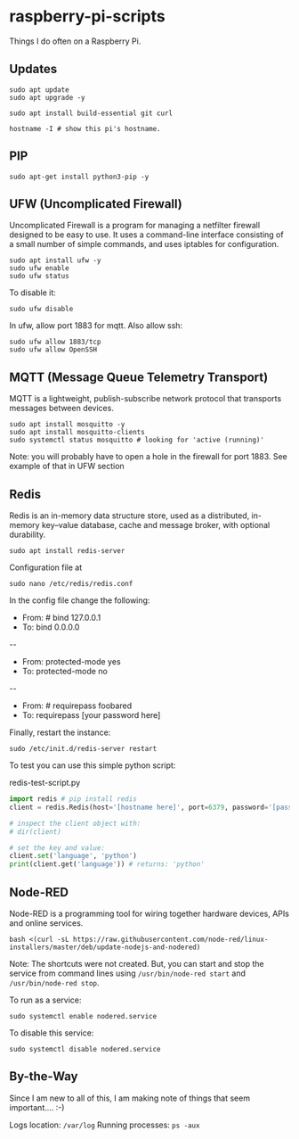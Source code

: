 # raspberry-pi-scripts
Things I do often on a Raspberry Pi.

## Updates

```shell
sudo apt update
sudo apt upgrade -y

sudo apt install build-essential git curl

hostname -I # show this pi's hostname.
```

## PIP

```
sudo apt-get install python3-pip -y
```

## UFW (Uncomplicated Firewall)

Uncomplicated Firewall is a program for managing a netfilter firewall designed to be easy to use. It uses a command-line interface consisting of a small number of simple commands, and uses iptables for configuration. 

```shell
sudo apt install ufw -y
sudo ufw enable
sudo ufw status
```

To disable it:
```shell
sudo ufw disable
```

In ufw, allow port 1883 for mqtt. Also allow ssh:

```shell
sudo ufw allow 1883/tcp
sudo ufw allow OpenSSH
```

## MQTT (Message Queue Telemetry Transport)

MQTT is a lightweight, publish-subscribe network protocol that transports messages between devices.

```shell
sudo apt install mosquitto -y
sudo apt install mosquitto-clients
sudo systemctl status mosquitto # looking for 'active (running)'
```

Note: you will probably have to open a hole in the firewall for port 1883. See example of that in UFW section

## Redis

Redis is an in-memory data structure store, used as a distributed, in-memory key–value database, cache and message broker, with optional durability.

```shell
sudo apt install redis-server
```

Configuration file at

```shell
sudo nano /etc/redis/redis.conf
```

In the config file change the following:

- From: # bind 127.0.0.1
- To: bind 0.0.0.0

--

- From: protected-mode yes
- To: protected-mode no
 
 --

- From: # requirepass foobared
- To: requirepass [your password here]

Finally, restart the instance:

```shell
sudo /etc/init.d/redis-server restart
```

To test you can use this simple python script:

redis-test-script.py
```python
import redis # pip install redis
client = redis.Redis(host='[hostname here]', port=6379, password='[password here]')

# inspect the client object with:
# dir(client)

# set the key and value:
client.set('language', 'python')
print(client.get('language')) # returns: 'python'
```

## Node-RED

Node-RED is a programming tool for wiring together hardware devices, APIs and online services.

```shell
bash <(curl -sL https://raw.githubusercontent.com/node-red/linux-installers/master/deb/update-nodejs-and-nodered)
```

Note: The shortcuts were not created. But, you can start and stop the service from command lines using `/usr/bin/node-red start` and `/usr/bin/node-red stop`.

To run as a service:
```shell
sudo systemctl enable nodered.service
```

To disable this service:

```shell
sudo systemctl disable nodered.service
```

## By-the-Way

Since I am new to all of this, I am making note of things that seem important.... :-)

Logs location: `/var/log`
Running processes: `ps -aux`
